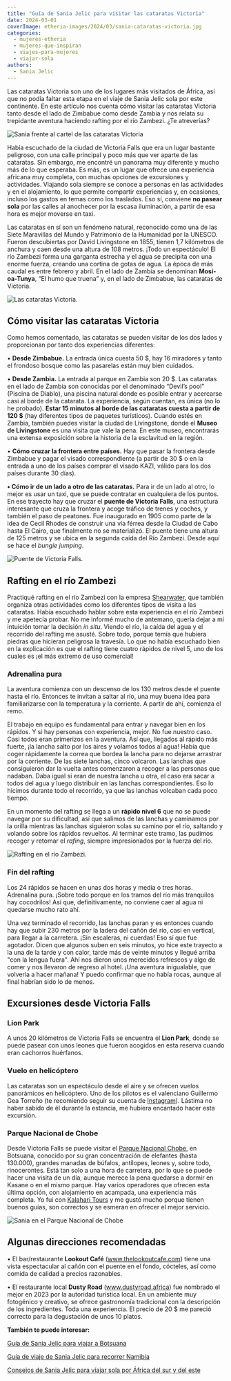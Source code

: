 ```yaml
---
title: "Guía de Sania Jelic para visitar las cataratas Victoria"
date: 2024-03-01
coverImage: etheria-images/2024/03/sania-cataratas-victoria.jpg
categories: 
  - mujeres-etheria
  - mujeres-que-inspiran
  - viajes-para-mujeres
  - viajar-sola
authors: 
  - Sania Jelic
---
```


Las cataratas Victoria son uno de los lugares más visitados de África, así que no podía 
faltar esta etapa en el viaje de Sania Jelic sola por este continente. En este artículo 
nos cuenta cómo visitar las cataratas Victoria tanto desde el lado de Zimbabue como 
desde Zambia y nos relata su trepidante aventura haciendo rafting por el río Zambezi. 
¿Te atreverías? 

![Sania frente al cartel de las cataratas Victoria](etheria-images/2024/03/sania-cataratas-victoria-cartel.jpg "Sania en su paso por las cataratas Victoria. © Sania Jelic.")

Había escuchado de la ciudad de Victoria Falls que era un lugar bastante peligroso, con 
una calle principal y poco más que ver aparte de las cataratas. Sin embargo, me encontré 
un panorama muy diferente y mucho más de lo que esperaba. Es más, es un lugar que ofrece 
una experiencia africana muy completa, con muchas opciones de excursiones y actividades. 
Viajando sola siempre se conoce a personas en las actividades y en el alojamiento, lo 
que permite compartir experiencias y, en ocasiones, incluso los gastos en temas como los 
traslados. Eso sí, conviene **no pasear sola** por las calles al anochecer por la escasa 
iluminación, a partir de esa hora es mejor moverse en taxi. 

Las cataratas en sí son un fenómeno natural, reconocido como una de las Siete Maravillas 
del Mundo y Patrimonio de la Humanidad por la UNESCO. Fueron descubiertas por David 
Livingstone en 1855, tienen 1,7 kilómetros de anchura y caen desde una altura de 108 
metros. ¡Todo un espectáculo! El río Zambezi forma una garganta estrecha y el agua se 
precipita con una enorme fuerza, creando una cortina de gotas de agua. La época de más 
caudal es entre febrero y abril. En el lado de Zambia se denominan **Mosi-oa-Tunya**, 
“El humo que truena” y, en el lado de Zimbabue, las cataratas de Victoria. 

![Las cataratas Victoria.](etheria-images/2024/03/sania-cataratas-victoria.jpg "Las cataratas Victoria. © Sania Jelic.")

## Cómo visitar las cataratas Victoria

Como hemos comentado, las cataratas se pueden visitar de los dos lados y proporcionan 
por tanto dos experiencias diferentes: 

• **Desde Zimbabue.** La entrada única cuesta 50 $, hay 16 miradores y tanto el frondoso 
bosque como las pasarelas están muy bien cuidados. 

• **Desde Zambia.** La entrada al parque en Zambia son 20 $. Las cataratas en el lado de 
Zambia son conocidas por el denominado “Devil’s pool” (Piscina de Diablo), una piscina 
natural donde es posible entrar y acercarse casi al borde de la catarata. La 
experiencia, según cuentan, es única (no lo he probado). **Estar 15 minutos al borde de 
las cataratas cuesta a partir de 120 $** (hay diferentes tipos de paquetes turísticos). 
Cuando estés en Zambia, también puedes visitar la ciudad de Livingstone, donde el 
**Museo de Livingstone** es una visita que vale la pena. En este museo, encontrarás una 
extensa exposición sobre la historia de la esclavitud en la región. 

• **Cómo cruzar la frontera entre países.** Hay que pasar la frontera desde Zimbabue y 
pagar el visado correspondiente (a partir de 30 $ o en la entrada a uno de los países 
comprar el visado KAZI, válido para los dos países durante 30 días). 

**• Cómo ir de un lado a otro de las cataratas.** Para ir de un lado al otro, lo mejor 
es usar un taxi, que se puede contratar en cualquiera de los puntos. En ese trayecto hay 
que cruzar el **puente de Victoria Falls**, una estructura interesante que cruza la 
frontera y acoge tráfico de trenes y coches, y también el paso de peatones. Fue 
inaugurado en 1905 como parte de la idea de Cecil Rhodes de construir una vía férrea 
desde la Ciudad de Cabo hasta El Cairo, que finalmente no se materializó. El puente 
tiene una altura de 125 metros y se ubica en la segunda caída del Río Zambezi. Desde 
aquí se hace el _bungie jumping_. 

![Puente de Victoria Falls.](etheria-images/2024/03/sania-cataratas-victoria-puente.jpg "Puente de Victoria Falls. © Sania Jelic.")

## Rafting en el río Zambezi

Practiqué rafting en el río Zambezi con la empresa [Shearwater](https://www.shearwatervictoriafalls.com/experience/white-water-rafting/), 
que también organiza otras actividades como los diferentes tipos de visita a las 
cataratas. Había escuchado hablar sobre esta experiencia en el río Zambezi y me apetecía 
probar. No me informé mucho de antemano, quería dejar a mi intuición tomar la decisión 
_in situ_. Viendo el río, la caída del agua y el recorrido del rafting me asusté. Sobre 
todo, porque temía que hubiera piedras que hicieran peligrosa la travesía. Lo que no 
había escuchado bien en la explicación es que el rafting tiene cuatro rápidos de nivel 
5, uno de los cuales es ¡el más extremo de uso comercial! 

### Adrenalina pura

La aventura comienza con un descenso de los 130 metros desde el puente hasta el río. 
Entonces te invitan a saltar al río, una muy buena idea para familiarizarse con la 
temperatura y la corriente. A partir de ahí, comienza el remo. 

El trabajo en equipo es fundamental para entrar y navegar bien en los rápidos. Y si hay 
personas con experiencia, mejor. No fue nuestro caso. Casi todos eran primerizos en la 
aventura. Así que, llegados al rápido más fuerte, ¡la lancha salto por los aires y 
volamos todos al agua! Había que coger rápidamente la correa que bordea la lancha para 
no dejarse arrastrar por la corriente. De las siete lanchas, cinco volcaron. Las lanchas 
que consiguieron dar la vuelta antes comenzaron a recoger a las personas que nadaban. 
Daba igual si eran de nuestra lancha u otra, el caso era sacar a todos del agua y luego 
distribuir en las lanchas correspondientes. Eso lo hicimos durante todo el recorrido, ya 
que las lanchas volcaban cada poco tiempo. 

En un momento del rafting se llega a un **rápido nivel 6** que no se puede navegar por 
su dificultad, así que salimos de las lanchas y caminamos por la orilla mientras las 
lanchas siguieron solas su camino por el río, saltando y volando sobre los rápidos 
revueltos. Al terminar este tramo, las pudimos recoger y retomar el _rafing_, siempre 
impresionados por la fuerza del río. 

![Rafting en el río Zambezi.](etheria-images/2024/03/sania-rafting-zambezi.jpg "Rafting en el río Zambezi. © Sania Jelic.")

### Fin del rafting

Los 24 rápidos se hacen en unas dos horas y media o tres horas. Adrenalina pura. ¡Sobre 
todo porque en los tramos del río más tranquilos hay cocodrilos! Así que, 
definitivamente, no conviene caer al agua ni quedarse mucho rato ahí. 

Una vez terminado el recorrido, las lanchas paran y es entonces cuando hay que subir 230 
metros por la ladera del cañón del río, casi en vertical, para llegar a la carretera. 
¡Sin escaleras, ni cuerdas! Eso sí que fue agotador. Dicen que algunos suben en seis 
minutos, yo hice este trayecto a la una de la tarde y con calor, tarde más de veinte 
minutos y llegué arriba "con la lengua fuera". Ahí nos dieron unos merecidos refrescos y 
algo de comer y nos llevaron de regreso al hotel. ¡Una aventura inigualable, que 
volvería a hacer mañana! Y puedo confirmar que no había rocas, aunque al final habrían 
sido lo de menos. 

## Excursiones desde Victoria Falls

### Lion Park

A unos 20 kilómetros de Victoria Falls se encuentra el **Lion Park**, donde se puede 
pasear con unos leones que fueron acogidos en esta reserva cuando eran cachorros 
huérfanos. 

### Vuelo en helicóptero

Las cataratas son un espectáculo desde el aire y se ofrecen vuelos panorámicos en 
helicóptero. Uno de los pilotos es el valenciano Guillermo Gea Torreño (te recomiendo 
seguir su cuenta de [Instagram](https://www.instagram.com/guillegea22?igsh=MzRlODBiNWFlZA%3D%3D)). 
Lástima no haber sabido de él durante la estancia, me hubiera encantado hacer esta 
excursión. 

### Parque Nacional de Chobe

Desde Victoria Falls se puede visitar el [Parque Nacional 
Chobe](https://etheriamagazine.com/2018/11/22/botsuana-10-razones-para-sentirte-la-reina-de-africa/), 
en Botsuana, conocido por su gran concentración de elefantes (hasta 130.000), grandes 
manadas de búfalos, antílopes, leones y, sobre todo, rinocerontes. Está tan solo a una 
hora de carretera, por lo que se puede hacer una visita de un día, aunque merece la pena 
quedarse a dormir en Kasane o en el mismo parque. Hay varios operadores que ofrecen esta 
última opción, con alojamiento en acampada, una experiencia más completa. Yo fui con [Kalahari 
Tours](https://kalaharichobe.com) y me gustó mucho porque tienen buenos guías, son 
correctos y se esmeran en ofrecer el mejor servicio. 

![Sania en el Parque Nacional de Chobe](etheria-images/2024/03/sania-parque-chobe.jpg "Sania en el Parque Nacional de Chobe. © Sania Jelic.")

## Algunas direcciones recomendadas

• El bar/restaurante **Lookout Café** (www.thelookoutcafe.com) tiene una vista 
espectacular al cañón con el puente en el fondo, cócteles, así como comida de calidad a 
precios razonables. 

• El restaurante local **Dusty Road** (www.dustyroad.africa) fue nombrado el mejor en 
2023 por la autoridad turística local. En un ambiente muy fotogénico y creativo, se 
ofrece gastronomía tradicional con la descripción de los ingredientes. Toda una 
experiencia. El precio de 20 $ me pareció correcto para la degustación de unos 10 
platos. 

**También te puede interesar:** 

[Guía de Sania Jelic para viajar a 
Botsuana](https://etheriamagazine.com/2024/02/22/guia-viaje-botsuana-sania-jelic/) 

[Guía de viaje de Sania Jelic para recorrer 
Namibia](https://etheriamagazine.com/2024/02/09/guia-namibia-sania-jelic/) 

[Consejos de Sania Jelic para viajar sola por África del sur y del 
este](https://etheriamagazine.com/2024/01/31/consejos-viajar-sola-por-africa/)
